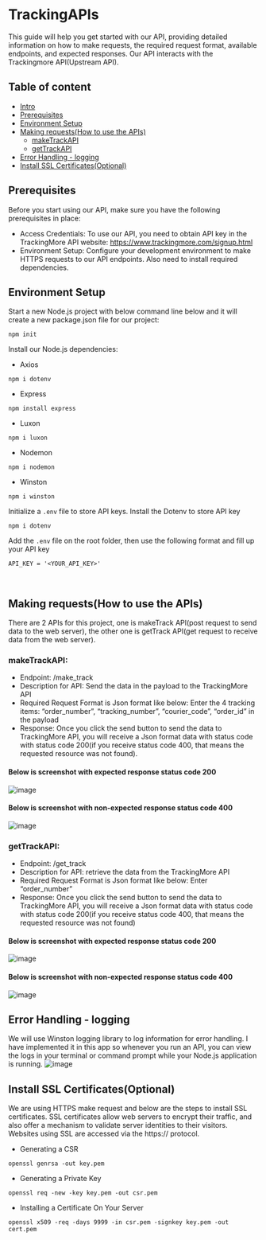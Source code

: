 # TrackingAPIs
This guide will help you get started with our API, providing detailed information on how to make requests, the required request format, available endpoints, and expected responses. Our API interacts with the Trackingmore API(Upstream API). 

## Table of content
- [Intro](https://github.com/msitu22/Tracking_API#trackingapis)
- [Prerequisites](https://github.com/msitu22/Tracking_API#prerequisites)
- [Environment Setup](https://github.com/msitu22/Tracking_API#environment-setup)
- [Making requests(How to use the APIs)](https://github.com/msitu22/Tracking_API#making-requestshow-to-use-the-apis)
  - [makeTrackAPI](https://github.com/msitu22/Tracking_API#maketrackapi)
  - [getTrackAPI](https://github.com/msitu22/Tracking_API#gettrackapi)
- [Error Handling - logging](https://github.com/msitu22/Tracking_API#error-handling---logging)
- [Install SSL Certificates(Optional)](https://github.com/msitu22/Tracking_API#install-ssl-certificatesoptional)

## Prerequisites
Before you start using our API, make sure you have the following prerequisites in place:
- Access Credentials: To use our API, you need to obtain API key in the TrackingMore API website:
https://www.trackingmore.com/signup.html
- Environment Setup: Configure your development environment to make HTTPS requests to our API endpoints. Also need to install required dependencies.

## Environment Setup
Start a new Node.js project with below command line below and it will create a new package.json file for our project:
```
npm init
```

Install our Node.js dependencies:
- Axios
```
npm i dotenv
```
- Express
```
npm install express
```
- Luxon
```
npm i luxon
```
- Nodemon
```
npm i nodemon
```
- Winston
```
npm i winston
```

Initialize a `.env` file to store API keys.
Install the Dotenv to store API key
```
npm i dotenv
```
Add the `.env` file on the root folder, then use the following format and fill up your API key
```
API_KEY = '<YOUR_API_KEY>'
```
</br>

## Making requests(How to use the APIs)
There are 2 APIs for this project, one is makeTrack API(post request to send data to the web server), the other one is getTrack API(get request to receive data from the web server).

### makeTrackAPI:
- Endpoint: /make_track
- Description for API: Send the data in the payload to the TrackingMore API 
- Required Request Format is Json format like below: Enter the 4 tracking items: “order_number”, “tracking_number”, “courier_code”, “order_id” in the payload
- Response: Once you click the send button to send the data to TrackingMore API, you will receive a Json format data with status code with status code 200(if you receive status code 400, that means the requested resource was not found).

#### Below is screenshot with expected response status code 200
![image](https://github.com/msitu22/Tracking_API/assets/112602900/ac2676e7-9f54-4d87-a5cc-cefc68ba4270)

#### Below is screenshot with non-expected response status code 400
![image](https://github.com/msitu22/Tracking_API/assets/112602900/7b645e3c-3da2-492e-ab1d-490ae10fb2ad)

### getTrackAPI:
- Endpoint: /get_track
- Description for API: retrieve the data from the TrackingMore API 
- Required Request Format is Json format like below: Enter “order_number”
- Response: Once you click the send button to send the data to TrackingMore API, you will receive a Json format data with status code with status code 200(if you receive status code 400, that means the requested resource was not found)

#### Below is screenshot with expected response status code 200
![image](https://github.com/msitu22/Tracking_API/assets/112602900/085b06db-5239-4b62-8f50-215ac8320ecf)

#### Below is screenshot with non-expected response status code 400
![image](https://github.com/msitu22/Tracking_API/assets/112602900/4629783d-3700-4070-a83c-fd8b9afad632)

## Error Handling - logging
We will use Winston logging library to log information for error handling. I have implemented it in this app so whenever you run an API, you can view the logs in your terminal or command prompt while your Node.js application is running. 
![image](https://github.com/msitu22/Tracking_API/assets/112602900/2a9e8c51-3394-46e3-8cf3-36695fdaa062)


## Install SSL Certificates(Optional)
We are using HTTPS make request and below are the steps to install SSL certificates. SSL certificates allow web servers to encrypt their traffic, and also offer a mechanism to validate server identities to their visitors. Websites using SSL are accessed via the https:// protocol.

- Generating a CSR 
```
openssl genrsa -out key.pem
```

- Generating a Private Key
```
openssl req -new -key key.pem -out csr.pem
```

- Installing a Certificate On Your Server
```
openssl x509 -req -days 9999 -in csr.pem -signkey key.pem -out cert.pem
```









